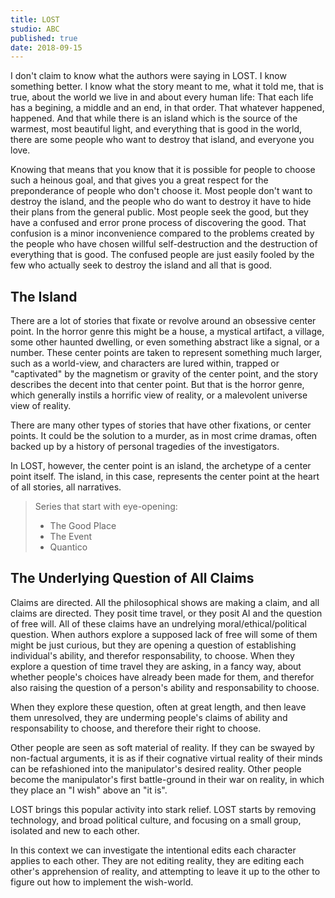 ```yaml
---
title: LOST
studio: ABC
published: true
date: 2018-09-15
---
```

I don't claim to know what the authors were saying in LOST. I know something better. I know what the story meant to me, what it told me, that is true, about the world we live in and about every human life: That each life has a begining, a middle and an end, in that order. That whatever happened, happened. And that while there is an island which is the source of the warmest, most beautiful light, and everything that is good in the world, there are some people who want to destroy that island, and everyone you love.

Knowing that means that you know that it is possible for people to choose such a heinous goal, and that gives you a great respect for the preponderance of people who don't choose it. Most people don't want to destroy the island, and the people who do want to destroy it have to hide their plans from the general public. Most people seek the good, but they have a confused and error prone process of discovering the good. That confusion is a minor inconvenience compared to the problems created by the people who have chosen willful self-destruction and the destruction of everything that is good. The confused people are just easily fooled by the few who actually seek to destroy the island and all that is good.

## The Island

There are a lot of stories that fixate or revolve around an obsessive center point. In the horror genre this might be a house, a mystical artifact, a village, some other haunted dwelling, or even something abstract like a signal, or a number. These center points are taken to represent something much larger, such as a world-view, and characters are lured within, trapped or "captivated" by the magnetism or gravity of the center point, and the story describes the decent into that center point. But that is the horror genre, which generally instils a horrific view of reality, or a malevolent universe view of reality.

There are many other types of stories that have other fixations, or center points. It could be the solution to a murder, as in most crime dramas, often backed up by a history of personal tragedies of the investigators.

In LOST, however, the center point is an island, the archetype of a center point itself. The island, in this case, represents the center point at the heart of all stories, all narratives.

> Series that start with eye-opening:
>   - The Good Place
>   - The Event
>   - Quantico

## The Underlying Question of All Claims

Claims are directed. All the philosophical shows are making a claim, and all claims are directed. They posit time travel, or they posit AI and the question of free will. All of these claims have an undrelying moral/ethical/political question. When authors explore a supposed lack of free will some of them might be just curious, but they are opening a question of establishing individual's ability, and therefor responsability, to choose. When they explore a question of time travel they are asking, in a fancy way, about whether people's choices have already been made for them, and therefor also raising the question of a person's ability and responsability to choose.

When they explore these question, often at great length, and then leave them unresolved, they are underming people's claims of ability and responsability to choose, and therefore their right to choose.

Other people are seen as soft material of reality. If they can be swayed by non-factual arguments, it is as if their cognative virtual reality of their minds can be refashioned into the manipulator's desired reality. Other people become the manipulator's first battle-ground in their war on reality, in which they place an "I wish" above an "it is".

LOST brings this popular activity into stark relief. LOST starts by removing technology, and broad political culture, and focusing on a small group, isolated and new to each other.

In this context we can investigate the intentional edits each character applies to each other. They are not editing reality, they are editing each other's apprehension of reality, and attempting to leave it up to the other to figure out how to implement the wish-world.

